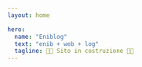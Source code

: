 ```yaml
---
layout: home

hero:
  name: "Eniblog"
  text: "enib + web + log"
  tagline: 🚧🔧 Sito in costruzione 🔧🚧
---
```

